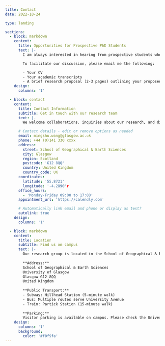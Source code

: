 ```yaml
---
title: Contact
date: 2022-10-24

type: landing

sections:
  - block: markdown
    content:
      title: Opportunities for Prospective PhD Students
      text: |-
        I am always interested in hearing from prospective students who are eager to pursue a PhD under my supervision. Currently, I plan to take several new PhD students in the current academic year. Before reaching out, please ensure you have explored potential funding options or scholarships if needed. For further details, please visit [here](https://www.gla.ac.uk/postgraduate/research/geospatialdatascience/).

        To facilitate our discussion, please email me the following:

        - Your CV
        - Your academic transcripts
        - A brief research proposal (2-3 pages) outlining your proposed doctoral project. The project should align with my previous or current research areas to ensure I can offer the appropriate support and mentorship throughout your studies.
    design:
      columns: '1'

  - block: contact
    content:
      title: Contact Information
      subtitle: Get in touch with our research team
      text: |-
        We welcome collaborations, inquiries about our research, and discussions about potential opportunities.

      # Contact details - edit or remove options as needed
      email: mingshu.wang@glasgow.ac.uk
      phone: +44 (0)141 330 xxxx
      address:
        street: School of Geographical & Earth Sciences
        city: Glasgow
        region: Scotland
        postcode: 'G12 8QQ'
        country: United Kingdom
        country_code: UK
      coordinates:
        latitude: '55.8721'
        longitude: '-4.2890'r
      office_hours:
        - 'Monday-Friday 09:00 to 17:00'
      appointment_url: 'https://calendly.com'

      # Automatically link email and phone or display as text?
      autolink: true
    design:
      columns: '1'

  - block: markdown
    content:
      title: Location
      subtitle: Find us on campus
      text: |-
        Our research group is located in the School of Geographical & Earth Sciences at the University of Glasgow. 
        
        **Address:**  
        School of Geographical & Earth Sciences  
        University of Glasgow  
        Glasgow G12 8QQ  
        United Kingdom
        
        **Public Transport:**  
        - Subway: Hillhead Station (5-minute walk)
        - Bus: Multiple routes serve University Avenue
        - Train: Partick Station (15-minute walk)
        
        **Parking:**  
        Visitor parking is available on campus. Please check the University of Glasgow website for current parking regulations and fees.
    design:
      columns: '1'
      background:
        color: '#f8f9fa'
---
```

